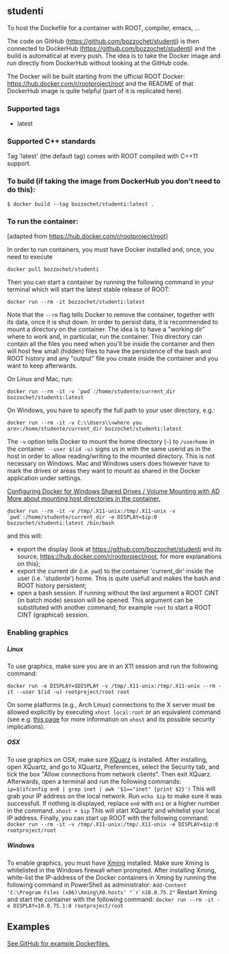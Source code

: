 ## studenti
To host the Dockefile for a container with ROOT, compiler, emacs, ...

The code on GitHub (https://github.com/bozzochet/studenti) is then connected to DockerHub (https://github.com/bozzochet/studenti) and the build is automatical at every push. The idea is to take the Docker image and run directly from DockerHub without looking at the GitHub code.

The Docker will be built starting from the ufficial ROOT Docker: https://hub.docker.com/r/rootproject/root and the README of that DockerHub image is quite helpful (part of it is replicated here).

### Supported tags
* latest

### Supported C++ standards
Tag 'latest' (the default tag) comes with ROOT compiled with C++11 support.

### To build (if taking the image from DockerHub you **don't need** to do this):
```
$ docker build --tag bozzochet/studenti:latest .
```

### To run the container:
[adapted from https://hub.docker.com/r/rootproject/root]

In order to run containers, you must have Docker installed and, once, you need to execute
```
docker pull bozzochet/studenti
```
Then you can start a container by running the following command in your terminal which will start the latest stable release of ROOT:
```
docker run --rm -it bozzochet/studenti:latest
```
Note that the `--rm` flag tells Docker to remove the container, together with its data, once it is shut down. In order to persist data, it is recommended to mount a directory on the container. The idea is to have a "working dir" where to work and, in particular, run the container. This directory can contain all the files you need when you'll be inside the container and then will host few small (hidden) files to have the persistence of the bash and ROOT history and any "output" file you create inside the container and you want to keep afterwards.

On Linux and Mac, run:
```
docker run --rm -it -v `pwd`:/home/studente/current_dir bozzochet/studenti:latest
```
On Windows, you have to specify the full path to your user directory, e.g.:
```
docker run --rm -it -v C:\\Users\\<where you are>:/home/studente/current_dir bozzochet/studenti:latest
```
The `-v` option tells Docker to mount the home directory (`~`) to `/userhome` in the container. `--user $(id -u)` signs us in with the same userid as in the host in order to allow reading/writing to the mounted directory. This is not necessary on Windows. Mac and Windows users does however have to mark the drives or areas they want to mount as shared in the Docker application under settings.

[Configuring Docker for Windows Shared Drives / Volume Mounting with AD](https://blogs.msdn.microsoft.com/stevelasker/2016/06/14/configuring-docker-for-windows-volumes/)
[More about mounting host directories in the container.](https://docs.docker.com/engine/tutorials/dockervolumes/#mount-a-host-directory-as-a-data-volume)

```
docker run --rm -it -v /tmp/.X11-unix:/tmp/.X11-unix -v `pwd`:/home/studente/current_dir -e DISPLAY=$ip:0 bozzochet/studenti:latest /bin/bash
```
and this will:
* export the display (look at https://github.com/bozzochet/studenti and its source, https://hub.docker.com/r/rootproject/root, for more explanations on this);
* export the current dir (i.e. `pwd`) to the container 'current_dir' inside the user (i.e. 'studente') home. This is quite usefull and makes the bash and ROOT history persistent;
* open a bash session. If running without the last argument a ROOT CINT (in batch mode) session will be opened. This argument can be substituted with another command, for example `root` to start a ROOT CINT (graphical) session.


### Enabling graphics

##### Linux
To use graphics, make sure you are in an X11 session and run the following command:

```
docker run -e DISPLAY=$DISPLAY -v /tmp/.X11-unix:/tmp/.X11-unix --rm -it --user $(id -u) rootproject/root root
```

On some platforms (e.g., Arch Linux) connections to the X server must be allowed explicitly by executing `xhost local:root` or an equivalent command (see e.g. [this page](https://wiki.archlinux.org/index.php/Xhost) for more information on `xhost` and its possible security implications).

##### OSX
To use graphics on OSX, make sure [XQuarz](https://www.xquartz.org/) is installed. After installing, open XQuartz, and go to XQuartz, Preferences, select the Security tab, and tick the box "Allow connections from network clients". Then exit XQuarz. Afterwards, open a terminal and run the following commands:
`ip=$(ifconfig en0 | grep inet | awk '$1=="inet" {print $2}')`
This will grab your IP address on the local network. Run `echo $ip` to make sure it was successfull. If nothing is displayed, replace `en0` with `en1` or a higher number in the command.
`xhost + $ip`
This will start XQuartz and whitelist your local IP address. Finally, you can start up ROOT with the following command:
`docker run --rm -it -v /tmp/.X11-unix:/tmp/.X11-unix -e DISPLAY=$ip:0 rootproject/root`

##### Windows
To enable graphics, you must have [Xming](https://sourceforge.net/projects/xming/) installed. Make sure Xming is whitelisted in the Windows firewall when prompted. After installing Xming, white-list the IP-address of the Docker containers in Xming by running the following command in PowerShell as administrator: 
``Add-Content 'C:\Program Files (x86)\Xming\X0.hosts' "`r`n10.0.75.2"`` 
Restart Xming and start the container with the following command: 
`docker run --rm -it -e DISPLAY=10.0.75.1:0 rootproject/root`

## Examples
[See GitHub for example Dockerfiles.](https://github.com/root-project/docker-examples)
